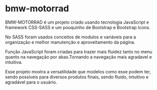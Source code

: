 # bmw-motorrad
 
 BMW-MOTORRAD é um projeto criado usando tecnologia JavaScript e framework CSS-SASS e um pouquinho de Bootstrap e Bootstrap Icons.

 No SASS foram usados conceitos de modulos e variáveis para a organização e melhor manutenção e aproveitamento da página. 

 Função JavaScript foram criadas para trazer mais fluidez tanto no menu quanto na navegação por abas.Tornando a navegação mais agradavel e intuitiva. 

 Esse projeto mostra a versatilidade que modelos como esse podem ter, sendo possíveis para diversos produtos finais, sendo fluido, intuitivo e agradável para o usuário. 
